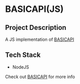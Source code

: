 # BASICAPI(JS)

## Project Description

A JS implementation of [BASICAPI](https://github.com/Magnus984/BasicAPI)

## Tech Stack

* NodeJS

Check out [BASICAPI](https://github.com/Magnus984/BasicAPI) for more info
